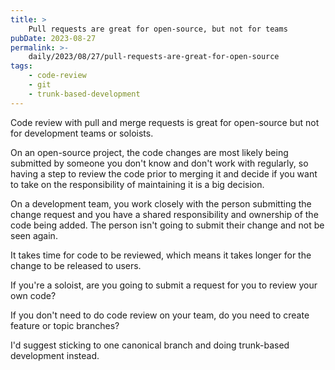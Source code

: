 ```yaml
---
title: >
    Pull requests are great for open-source, but not for teams
pubDate: 2023-08-27
permalink: >-
    daily/2023/08/27/pull-requests-are-great-for-open-source
tags:
    - code-review
    - git
    - trunk-based-development
---
```


Code review with pull and merge requests is great for open-source but not for development teams or soloists.

On an open-source project, the code changes are most likely being submitted by someone you don't know and don't work with regularly, so having a step to review the code prior to merging it and decide if you want to take on the responsibility of maintaining it is a big decision.

On a development team, you work closely with the person submitting the change request and you have a shared responsibility and ownership of the code being added. The person isn't going to submit their change and not be seen again.

It takes time for code to be reviewed, which means it takes longer for the change to be released to users.

If you're a soloist, are you going to submit a request for you to review your own code?

If you don't need to do code review on your team, do you need to create feature or topic branches?

I'd suggest sticking to one canonical branch and doing trunk-based development instead.
